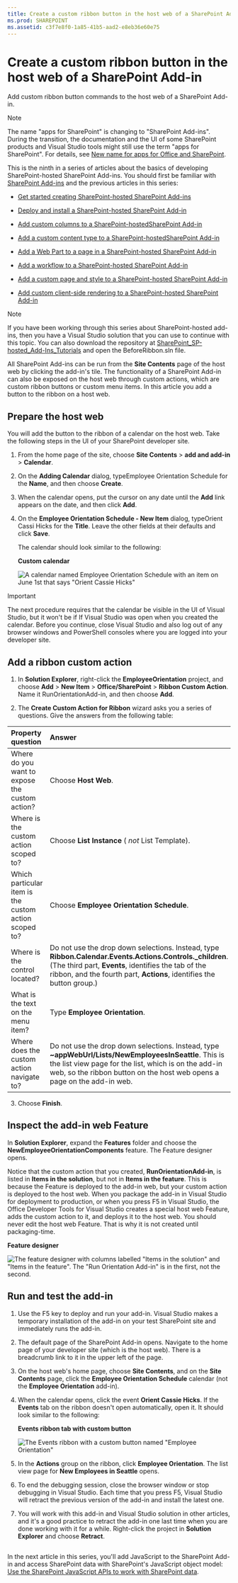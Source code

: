 ```yaml
---
title: Create a custom ribbon button in the host web of a SharePoint Add-in
ms.prod: SHAREPOINT
ms.assetid: c3f7e8f0-1a85-41b5-aad2-e8eb36e60e75
---
```



# Create a custom ribbon button in the host web of a SharePoint Add-in
Add custom ribbon button commands to the host web of a SharePoint Add-in.
> [!NOTE]
> The name "apps for SharePoint" is changing to "SharePoint Add-ins". During the transition, the documentation and the UI of some SharePoint products and Visual Studio tools might still use the term "apps for SharePoint". For details, see  [New name for apps for Office and SharePoint](new-name-for-apps-for-sharepoint.md#bk_newname). 
  
    
    

This is the ninth in a series of articles about the basics of developing SharePoint-hosted SharePoint Add-ins. You should first be familiar with  [SharePoint Add-ins](sharepoint-add-ins.md) and the previous articles in this series:
-  [Get started creating SharePoint-hosted SharePoint Add-ins](get-started-creating-sharepoint-hosted-sharepoint-add-ins.md)
    
  
-  [Deploy and install a SharePoint-hosted SharePoint Add-in](deploy-and-install-a-sharepoint-hosted-sharepoint-add-in.md)
    
  
-  [Add custom columns to a SharePoint-hostedSharePoint Add-in](add-custom-columns-to-a-sharepoint-hostedsharepoint-add-in.md)
    
  
-  [Add a custom content type to a SharePoint-hostedSharePoint Add-in](add-a-custom-content-type-to-a-sharepoint-hostedsharepoint-add-in.md)
    
  
-  [Add a Web Part to a page in a SharePoint-hosted SharePoint Add-in](add-a-web-part-to-a-page-in-a-sharepoint-hosted-sharepoint-add-in.md)
    
  
-  [Add a workflow to a SharePoint-hosted SharePoint Add-in](add-a-workflow-to-a-sharepoint-hosted-sharepoint-add-in.md)
    
  
-  [Add a custom page and style to a SharePoint-hosted SharePoint Add-in](add-a-custom-page-and-style-to-a-sharepoint-hosted-sharepoint-add-in.md)
    
  
-  [Add custom client-side rendering to a SharePoint-hosted SharePoint Add-in](add-custom-client-side-rendering-to-a-sharepoint-hosted-sharepoint-add-in.md)
    
  

> [!NOTE]
> If you have been working through this series about SharePoint-hosted add-ins, then you have a Visual Studio solution that you can use to continue with this topic. You can also download the repository at  [SharePoint_SP-hosted_Add-Ins_Tutorials](https://github.com/OfficeDev/SharePoint_SP-hosted_Add-Ins_Tutorials) and open the BeforeRibbon.sln file.
  
    
    

All SharePoint Add-ins can be run from the **Site Contents** page of the host web by clicking the add-in's tile. The functionality of a SharePoint Add-in can also be exposed on the host web through custom actions, which are custom ribbon buttons or custom menu items. In this article you add a button to the ribbon on a host web.
## Prepare the host web

You will add the button to the ribbon of a calendar on the host web. Take the following steps in the UI of your SharePoint developer site.
  
    
    

1. From the home page of the site, choose **Site Contents** > **add and add-in** > **Calendar**.
    
  
2. On the **Adding Calendar** dialog, typeEmployee Orientation Schedule for the **Name**, and then choose **Create**.
    
  
3. When the calendar opens, put the cursor on any date until the **Add** link appears on the date, and then click **Add**. 
    
  
4. On the **Employee Orientation Schedule - New Item** dialog, typeOrient Cassi Hicks for the **Title**. Leave the other fields at their defaults and click **Save**.
    
    The calendar should look similar to the following:
    

   **Custom calendar**

  

     ![A calendar named Employee Orientation Schedule with an item on June 1st that says "Orient Cassie Hicks"](images/d2066862-41c1-424d-9bfb-b6c5342bcf2c.PNG)
  

  

  

  
    
    

> [!IMPORTANT]
> The next procedure requires that the calendar be visible in the UI of Visual Studio, but it won't be if If Visual Studio was open when you created the calendar. Before you continue, close Visual Studio and also log out of any browser windows and PowerShell consoles where you are logged into your developer site. 
  
    
    


## Add a ribbon custom action


1. In **Solution Explorer**, right-click the **EmployeeOrientation** project, and choose **Add** > **New Item** > **Office/SharePoint** > **Ribbon Custom Action**. Name it RunOrientationAdd-in, and then choose **Add**.
    
  
2. The **Create Custom Action for Ribbon** wizard asks you a series of questions. Give the answers from the following table:
    

|**Property question**|**Answer**|
|:-----|:-----|
|Where do you want to expose the custom action?  <br/> |Choose **Host Web**.  <br/> |
|Where is the custom action scoped to?  <br/> |Choose **List Instance** ( *not*  List Template). <br/> |
|Which particular item is the custom action scoped to?  <br/> |Choose **Employee Orientation Schedule**.  <br/> |
|Where is the control located?  <br/> |Do not use the drop down selections. Instead, type **Ribbon.Calendar.Events.Actions.Controls._children**. (The third part, **Events**, identifies the tab of the ribbon, and the fourth part, **Actions**, identifies the button group.)  <br/> |
|What is the text on the menu item?  <br/> |Type **Employee Orientation**.  <br/> |
|Where does the custom action navigate to?  <br/> |Do not use the drop down selections. Instead, type **~appWebUrl/Lists/NewEmployeesInSeattle**. This is the list view page for the list, which is on the add-in web, so the ribbon button on the host web opens a page on the add-in web.  <br/> |
   
3. Choose **Finish**. 
    
  

## Inspect the add-in web Feature

In **Solution Explorer**, expand the **Features** folder and choose the **NewEmployeeOrientationComponents** feature. The Feature designer opens.
  
    
    
Notice that the custom action that you created, **RunOrientationAdd-in**, is listed in **Items in the solution**, but not in **Items in the feature**. This is because the Feature is deployed to the add-in web, but your custom action is deployed to the host web. When you package the add-in in Visual Studio for deployment to production, or when you press F5 in Visual Studio, the Office Developer Tools for Visual Studio creates a special host web Feature, adds the custom action to it, and deploys it to the host web. You should never edit the host web Feature. That is why it is not created until packaging-time.
  
    
    

**Feature designer**

  
    
    

  
    
    
![The feature designer with columns labelled "Items in the solution" and "Items in the feature". The "Run Orientation Add-in" is in the first, not the second.](images/49ea0bf0-2cfa-4070-aa65-24b4a9c5e874.PNG)
  
    
    

  
    
    

  
    
    

## Run and test the add-in


  
    
    

1. Use the F5 key to deploy and run your add-in. Visual Studio makes a temporary installation of the add-in on your test SharePoint site and immediately runs the add-in. 
    
  
2. The default page of the SharePoint Add-in opens. Navigate to the home page of your developer site (which is the host web). There is a breadcrumb link to it in the upper left of the page.
    
  
3. On the host web's home page, choose **Site Contents**, and on the **Site Contents** page, click the **Employee Orientation Schedule** calendar (not the **Employee Orientation** add-in).
    
  
4. When the calendar opens, click the event **Orient Cassie Hicks**. If the **Events** tab on the ribbon doesn't open automatically, open it. It should look similar to the following:
    
   **Events ribbon tab with custom button**

  

     ![The Events ribbon with a custom button named "Employee Orientation"](images/916ecbba-11ff-45b6-a8e9-ba717ae6fe0b.png)
  

  

  
5. In the **Actions** group on the ribbon, click **Employee Orientation**. The list view page for **New Employees in Seattle** opens.
    
  
6. To end the debugging session, close the browser window or stop debugging in Visual Studio. Each time that you press F5, Visual Studio will retract the previous version of the add-in and install the latest one.
    
  
7. You will work with this add-in and Visual Studio solution in other articles, and it's a good practice to retract the add-in one last time when you are done working with it for a while. Right-click the project in **Solution Explorer** and choose **Retract**.
    
  

## 
<a name="Nextsteps"> </a>

In the next article in this series, you'll add JavaScript to the SharePoint Add-in and access SharePoint data with SharePoint's JavaScript object model:  [Use the SharePoint JavaScript APIs to work with SharePoint data](use-the-sharepoint-javascript-apis-to-work-with-sharepoint-data.md).
  
    
    

